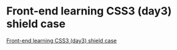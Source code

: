 # Front-end learning CSS3 (day3) shield case
[Front-end learning CSS3 (day3) shield case](https://aiwithcloud.com/2022/09/15/front_end_learning_css3_day3_shield_case/)